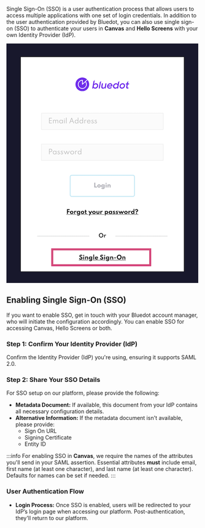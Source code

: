 Single Sign-On (SSO) is a user authentication process that allows users to access multiple applications with one set of login credentials. In addition to the user authentication provided by Bluedot, you can also use single sign-on (SSO) to authenticate your users in **Canvas** and **Hello Screens** with your own Identity Provider (IdP).

![Canvas Single Sign-On](../assets/Single-Sign-On.png)

Enabling Single Sign-On (SSO)
-----------------------------

If you want to enable SSO, get in touch with your Bluedot account manager, who will initiate the configuration accordingly. You can enable SSO for accessing Canvas, Hello Screens or both.

### Step 1: Confirm Your Identity Provider (IdP)

Confirm the Identity Provider (IdP) you're using, ensuring it supports SAML 2.0.

### Step 2: Share Your SSO Details

For SSO setup on our platform, please provide the following:

- **Metadata Document:** If available, this document from your IdP contains all necessary configuration details.
- **Alternative Information:** If the metadata document isn't available, please provide:
    - Sign On URL
    - Signing Certificate
    - Entity ID

:::info
For enabling SSO in **Canvas**, we require the names of the attributes you'll send in your SAML assertion. Essential attributes **must** include email, first name (at least one character), and last name (at least one character). Defaults for names can be set if needed.
:::


### **User Authentication Flow**

- **Login Process:** Once SSO is enabled, users will be redirected to your IdP’s login page when accessing our platform. Post-authentication, they'll return to our platform.